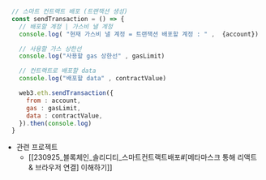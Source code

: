 ``` js 

  // 스마트 컨트랙트 배포 (트랜잭션 생성)
  const sendTransaction = () => {
    // 배포할 계정 | 가스비 낼 계정 
    console.log( "현재 가스비 낼 계정 = 트랜잭션 배포할 계정 : " ,  {account})

    // 사용할 가스 상한선 
    console.log("사용할 gas 상한선" , gasLimit)

    // 컨트랙트로 배포할 data
    console.log("배포할 data" , contractValue)

    web3.eth.sendTransaction({
      from : account, 
      gas : gasLimit, 
      data : contractValue, 
    }).then(console.log)
  }

```
- 관련 프로젝트 
	- [[230925_블록체인_솔리디티_스마트컨트랙트배포#[메타마스크 통해 리액트 & 브라우저 연결] 이해하기]]

